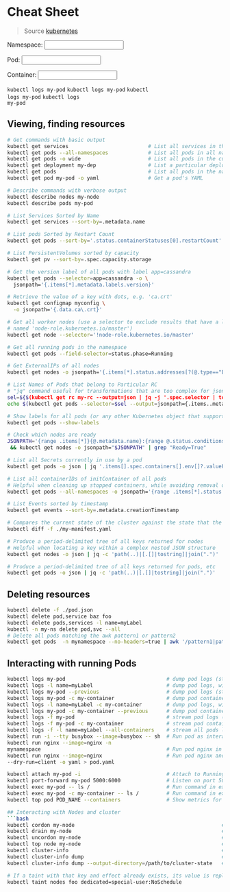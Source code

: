 # Cheat Sheet

> Source [kubernetes](https://kubernetes.io/docs/reference/kubectl/cheatsheet/)

<label>Namespace:</label>
<input type="text" name="namespace">

<label>Pod:</label>
<input type="text" name="pod">

<label>Container:</label>
<input type="text" name="container">




<code>kubectl logs <span class="pod">my-pod</span></code>
<code>kubectl logs <span class="pod">my-pod</span></code>
<code>kubectl logs <span class="pod">my-pod</span></code>
<code>kubectl logs <span class="pod">my-pod</span></code>

<script type="text/javascript">
    const pods = document.getElementsByClassName("pod")
    setTimeout(function() {
        const pods = document.getElementsByClassName("pod")
        console.log(pods)
        pods.forEach(function(i, pod, pods) {
            console.log("pod")
            pod.innerText = "asfasdfasdf"        
        })    
    }, 20)
    

    // for all pods
    

</script>

## Viewing, finding resources
```bash
# Get commands with basic output
kubectl get services                          # List all services in the namespace
kubectl get pods --all-namespaces             # List all pods in all namespaces
kubectl get pods -o wide                      # List all pods in the current namespace, with more details
kubectl get deployment my-dep                 # List a particular deployment
kubectl get pods                              # List all pods in the namespace
kubectl get pod my-pod -o yaml                # Get a pod's YAML

# Describe commands with verbose output
kubectl describe nodes my-node
kubectl describe pods my-pod

# List Services Sorted by Name
kubectl get services --sort-by=.metadata.name

# List pods Sorted by Restart Count
kubectl get pods --sort-by='.status.containerStatuses[0].restartCount'

# List PersistentVolumes sorted by capacity
kubectl get pv --sort-by=.spec.capacity.storage

# Get the version label of all pods with label app=cassandra
kubectl get pods --selector=app=cassandra -o \
  jsonpath='{.items[*].metadata.labels.version}'

# Retrieve the value of a key with dots, e.g. 'ca.crt'
kubectl get configmap myconfig \
  -o jsonpath='{.data.ca\.crt}'

# Get all worker nodes (use a selector to exclude results that have a label
# named 'node-role.kubernetes.io/master')
kubectl get node --selector='!node-role.kubernetes.io/master'

# Get all running pods in the namespace
kubectl get pods --field-selector=status.phase=Running

# Get ExternalIPs of all nodes
kubectl get nodes -o jsonpath='{.items[*].status.addresses[?(@.type=="ExternalIP")].address}'

# List Names of Pods that belong to Particular RC
# "jq" command useful for transformations that are too complex for jsonpath, it can be found at https://stedolan.github.io/jq/
sel=${$(kubectl get rc my-rc --output=json | jq -j '.spec.selector | to_entries | .[] | "\(.key)=\(.value),"')%?}
echo $(kubectl get pods --selector=$sel --output=jsonpath={.items..metadata.name})

# Show labels for all pods (or any other Kubernetes object that supports labelling)
kubectl get pods --show-labels

# Check which nodes are ready
JSONPATH='{range .items[*]}{@.metadata.name}:{range @.status.conditions[*]}{@.type}={@.status};{end}{end}' \
 && kubectl get nodes -o jsonpath="$JSONPATH" | grep "Ready=True"

# List all Secrets currently in use by a pod
kubectl get pods -o json | jq '.items[].spec.containers[].env[]?.valueFrom.secretKeyRef.name' | grep -v null | sort | uniq

# List all containerIDs of initContainer of all pods
# Helpful when cleaning up stopped containers, while avoiding removal of initContainers.
kubectl get pods --all-namespaces -o jsonpath='{range .items[*].status.initContainerStatuses[*]}{.containerID}{"\n"}{end}' | cut -d/ -f3

# List Events sorted by timestamp
kubectl get events --sort-by=.metadata.creationTimestamp

# Compares the current state of the cluster against the state that the cluster would be in if the manifest was applied.
kubectl diff -f ./my-manifest.yaml

# Produce a period-delimited tree of all keys returned for nodes
# Helpful when locating a key within a complex nested JSON structure
kubectl get nodes -o json | jq -c 'path(..)|[.[]|tostring]|join(".")'

# Produce a period-delimited tree of all keys returned for pods, etc
kubectl get pods -o json | jq -c 'path(..)|[.[]|tostring]|join(".")'
```

## Deleting resources
```bash
kubectl delete -f ./pod.json                                              # Delete a pod using the type and name specified in pod.json
kubectl delete pod,service baz foo                                        # Delete pods and services with same names "baz" and "foo"
kubectl delete pods,services -l name=myLabel                              # Delete pods and services with label name=myLabel
kubectl -n my-ns delete pod,svc --all                                      # Delete all pods and services in namespace my-ns,
# Delete all pods matching the awk pattern1 or pattern2
kubectl get pods  -n mynamespace --no-headers=true | awk '/pattern1|pattern2/{print $1}' | xargs  kubectl delete -n mynamespace pod
```

## Interacting with running Pods
```bash
kubectl logs my-pod                                 # dump pod logs (stdout)
kubectl logs -l name=myLabel                        # dump pod logs, with label name=myLabel (stdout)
kubectl logs my-pod --previous                      # dump pod logs (stdout) for a previous instantiation of a container
kubectl logs my-pod -c my-container                 # dump pod container logs (stdout, multi-container case)
kubectl logs -l name=myLabel -c my-container        # dump pod logs, with label name=myLabel (stdout)
kubectl logs my-pod -c my-container --previous      # dump pod container logs (stdout, multi-container case) for a previous instantiation of a container
kubectl logs -f my-pod                              # stream pod logs (stdout)
kubectl logs -f my-pod -c my-container              # stream pod container logs (stdout, multi-container case)
kubectl logs -f -l name=myLabel --all-containers    # stream all pods logs with label name=myLabel (stdout)
kubectl run -i --tty busybox --image=busybox -- sh  # Run pod as interactive shell
kubectl run nginx --image=nginx -n 
mynamespace                                         # Run pod nginx in a specific namespace
kubectl run nginx --image=nginx                     # Run pod nginx and write its spec into a file called pod.yaml
--dry-run=client -o yaml > pod.yaml

kubectl attach my-pod -i                            # Attach to Running Container
kubectl port-forward my-pod 5000:6000               # Listen on port 5000 on the local machine and forward to port 6000 on my-pod
kubectl exec my-pod -- ls /                         # Run command in existing pod (1 container case)
kubectl exec my-pod -c my-container -- ls /         # Run command in existing pod (multi-container case)
kubectl top pod POD_NAME --containers               # Show metrics for a given pod and its containers

## Interacting with Nodes and cluster
```bash
kubectl cordon my-node                                                # Mark my-node as unschedulable
kubectl drain my-node                                                 # Drain my-node in preparation for maintenance
kubectl uncordon my-node                                              # Mark my-node as schedulable
kubectl top node my-node                                              # Show metrics for a given node
kubectl cluster-info                                                  # Display addresses of the master and services
kubectl cluster-info dump                                             # Dump current cluster state to stdout
kubectl cluster-info dump --output-directory=/path/to/cluster-state   # Dump current cluster state to /path/to/cluster-state

# If a taint with that key and effect already exists, its value is replaced as specified.
kubectl taint nodes foo dedicated=special-user:NoSchedule
```
